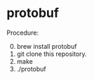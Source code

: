 # protobuf

Procedure:

0. brew install protobuf
1. git clone this repository.
2. make
3. ./protobuf

